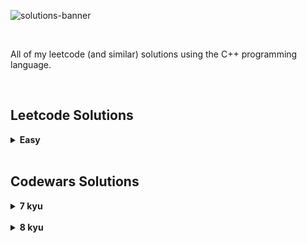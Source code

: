 ![solutions-banner](https://github.com/user-attachments/assets/fe4f8a67-d273-4c0b-b35e-18c72819bd80)

<br>

All of my leetcode (and similar) solutions using the C++ programming language.

<br>

## Leetcode Solutions

<details>
<summary><strong>Easy</strong></summary>

<br>
  
| Difficulty | Problem Name | Topics | Solution |
| :--: | :-- | :-- | :--: |
| Easy | 1 - Two Sum | Array, Hash Table | [Here](https://github.com/kylecurtis/solutions/blob/main/leetcode/1-two-sum.cpp) |

</details>

<br>

## Codewars Solutions

<details>
<summary><strong>7 kyu</strong></summary>

<br>

| Difficulty | Problem Name | Topics | Solution |
| :--: | :-- | :-- | :--: |
| 7 kyu | Vowel Count | Strings, Fundamentals | [Here](https://github.com/kylecurtis/solutions/blob/main/codewars/7kyu-vowel-count.cpp) |
| 7 kyu | Disemvowel Trolls | Strings, Regular Expressions, Fundamentals | [Here](https://github.com/kylecurtis/solutions/blob/main/codewars/7kyu-disemvowel-trolls.cpp) |
| 7 kyu | Square Every Digit | Mathematics, Fundamentals | [Here](https://github.com/kylecurtis/solutions/blob/main/codewars/7kyu-square-every-digit.cpp) |
| 7 kyu | Highest and Lowest | Fundamentals, Strings | [Here](https://github.com/kylecurtis/solutions/blob/main/codewars/7kyu-highest-and-lowest.cpp) |
| 7 kyu | Descending Order | Fundamentals | [Here](https://github.com/kylecurtis/solutions/blob/main/codewars/7ku-descending-order.cpp) |

</details>

<br>

<details>
<summary><strong>8 kyu</strong></summary>

<br>

| Difficulty | Problem Name | Topics | Solution |
| :--: | :-- | :-- | :--: |
| 8 kyu | Multiply | Debugging, Fundamentals | [Here](https://github.com/kylecurtis/solutions/blob/main/codewars/8kyu-multiply.cpp) |
| 8 kyu | Even or Odd | Mathematics, Fundamentals | [Here](https://github.com/kylecurtis/solutions/blob/main/codewars/8kyu-even-or-odd.cpp) |
| 8 kyu | Convert a Number to a String! | Strings, Fundamentals | [Here](https://github.com/kylecurtis/solutions/blob/main/codewars/8kyu-convert-a-number-to-a-string.cpp) |
| 8 kyu | Reversed Strings | Strings, Fundamentals | [Here](https://github.com/kylecurtis/solutions/blob/main/codewars/8kyu-reversed-strings.cpp) |
| 8 kyu | Opposite Number | Fundamentals | [Here](https://github.com/kylecurtis/solutions/blob/main/codewars/8kyu-opposite-number.cpp) |
| 8 kyu | Return Negative | Fundamentals | [Here](https://github.com/kylecurtis/solutions/blob/main/codewars/8kyu-return-negative.cpp) |
| 8 kyu | Convert boolean values to strings 'Yes' or 'No'. | Fundamentals | [Here](https://github.com/kylecurtis/solutions/blob/main/codewars/8kyu-convert-boolean-values.cpp) |
| 8 kyu | Sum of positive | Arrays, Fundamentals | [Here](https://github.com/kylecurtis/solutions/blob/main/codewars/8kyu-sum-of-positive.cpp) |
| 8 kyu | String Repeat | Fundamentals, Strings | [Here](https://github.com/kylecurtis/solutions/blob/main/codewars/8kyu-string-repeat.cpp) |
| 8 kyu | Remove First and Last Character | Strings, Fundamentals | [Here](https://github.com/kylecurtis/solutions/blob/main/codewars/8kyu-remove-first-and-last-character.cpp) |
| 8 kyu | Square(n) Sum | Arrays, Lists, Fundamentals | [Here](https://github.com/kylecurtis/solutions/blob/main/codewars/8kyu-square-n-sum.cpp) |
| 8 kyu | Find the smallest integer in the array | Fundamentals | [Here](https://github.com/kylecurtis/solutions/blob/main/codewars/8kyu-find-the-smallest-integer.cpp) |
| 8 kyu | Convert a String to a Number! | Parsing, Strings, Fundamentals | [Here](https://github.com/kylecurtis/solutions/blob/main/codewars/8kyu-convert-a-string-to-a-number.cpp) |
| 8 kyu | Grasshopper - Summation | Fundamentals, Mathematics | [Here](https://github.com/kylecurtis/solutions/blob/main/codewars/8kyu-grasshopper-summation.cpp) |
| 8 kyu | Counting sheep... | Arrays, Fundamentals | [Here](https://github.com/kylecurtis/solutions/blob/main/codewars/8kyu-counting-sheep.cpp) |
| 8 kyu | Remove String Spaces | Fundamentals, Strings | [Here](https://github.com/kylecurtis/solutions/blob/main/codewars/8kyu-remove-string-spaces.cpp) |

</details>
